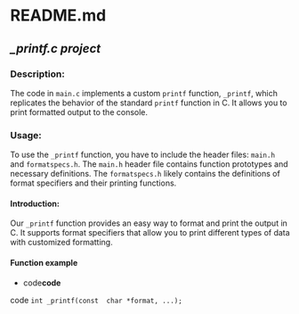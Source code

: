 # README.md
## *_printf.c project*


### Description:
The code in `main.c` implements a custom `printf` function, `_printf`, which replicates the behavior of the standard `printf` function in C. It allows you to print formatted output to the console.

### Usage:
To use the `_printf` function, you have to include the header files: `main.h` and `formatspecs.h`. The `main.h` header file contains function prototypes and necessary definitions. The `formatspecs.h` likely contains the definitions of format specifiers and their printing functions.

#### Introduction:
Our `_printf` function provides an easy way to format and print the output in C. It supports format specifiers that allow you to print different types of data with customized formatting.

#### Function example

 - code**code**

code
`int _printf(const  char *format, ...);`

<!--stackedit_data:
eyJoaXN0b3J5IjpbLTEwMjk3MTYzNywtMTMxMTY2OTc4NSwtMT
IwOTM0NTU0NywtNjQ4MTY2MjQ0XX0=
-->
